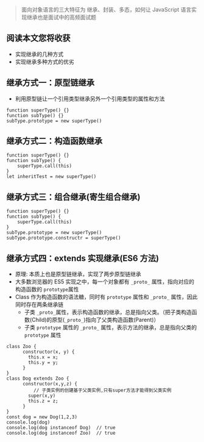 > 面向对象语言的三大特征为 继承、封装、多态，如何让 JavaScript 语言实现继承也是面试中的高频面试题

## 阅读本文您将收获
* 实现继承的几种方式
* 实现继承多种方式的优劣

## 继承方式一：原型链继承
* 利用原型链让一个引用类型继承另外一个引用类型的属性和方法

```
function superType() {}
function subType() {}
subType.prototype = new superType()
```

## 继承方式二：构造函数继承

```
function superType() {}
function subType() {
	superType.call(this)
}
let inheritTest = new superType()
```

## 继承方式三：组合继承(寄生组合继承)

```
function superType() {}
function subType() {
	superType.call(this)
}
subType.prototype = new superType()
subType.prototype.constructr = superType()
```

## 继承方式四：extends 实现继承(ES6 方法)
* 原理: 本质上也是原型链继承，实现了两步原型链继承
* 大多数浏览器的 ES5 实现之中，每一个对象都有 `_proto_` 属性，指向对应的构造函数的 `prototype`属性
* Class 作为构造函数的语法糖，同时有 `prototype` 属性和 `_proto_` 属性，因此同时存在两条继承链
	* 子类 `_proto_`属性，表示构造函数的继承，总是指向父类。（把子类构造函数(Child)的原型(`_proto_`)指向了父类构造函数(Parent)）
	* 子类 `prototype` 属性的 `_proto_` 属性，表示方法的继承，总是指向父类的 `prototype` 属性

```
class Zoo {
      constructor(x, y) {
		this.x = x;
		this.y = y;
      }
}
class Dog extends Zoo {
      constructor(x,y,z) {
	      // 子类实例的创建基于父类实例,只有super方法才能得到父类实例
		super(x,y)
		this.z = z;
      }
}
const dog = new Dog(1,2,3)
console.log(dog)
console.log(dog instanceof Dog)  // true
console.log(dog instanceof Zoo)  // true
```